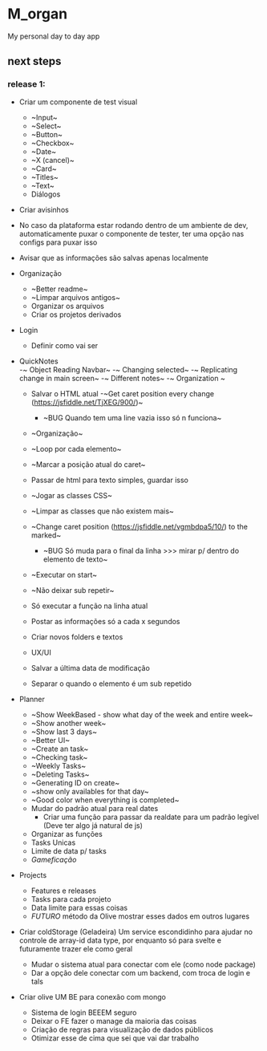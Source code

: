 # M_organ
My personal day to day app

## next steps

### release 1:
- Criar um componente de test visual
    - ~Input~
    - ~Select~
    - ~Button~
    - ~Checkbox~
    - ~Date~
    - ~X (cancel)~
    - ~Card~
    - ~Titles~
    - ~Text~
    - Diálogos

- Criar avisinhos

- No caso da plataforma estar rodando dentro de um ambiente de dev, automaticamente puxar o componente de tester, ter uma opção nas configs para puxar isso

- Avisar que as informações são salvas apenas localmente

- Organização
    - ~Better readme~
    - ~Limpar arquivos antigos~
    - Organizar os arquivos
    - Criar os projetos derivados

- Login
    - Definir como vai ser

- QuickNotes  
    -~ Object Reading Navbar~
    -~ Changing selected~
    -~ Replicating change in main screen~
    -~ Different notes~
    -~ Organization ~
    - Salvar o HTML atual
    -~Get caret position every change (https://jsfiddle.net/TjXEG/900/)~
        - ~BUG Quando tem uma line vazia isso só n funciona~
    - ~Organização~
    - ~Loop por cada elemento~
    - ~Marcar a posição atual do caret~
    - Passar de html para texto simples, guardar isso
    - ~Jogar as classes CSS~
    - ~Limpar as classes que não existem mais~
    - ~Change caret position (https://jsfiddle.net/vgmbdpa5/10/) to the marked~
        - ~BUG Só muda para o final da linha >>> mirar p/ dentro do elemento de texto~
    - ~Executar on start~
    - ~Não deixar sub repetir~
    - Só executar a função na linha atual

    - Postar as informações só a cada x segundos
    - Criar novos folders e textos
    
    - UX/UI
    - Salvar a última data de modificação
    - Separar o quando o elemento é um sub repetido


- Planner
    - ~Show WeekBased - show what day of the week and entire week~
    - ~Show another week~
    - ~Show last 3 days~
    - ~Better UI~
    - ~Create an task~
    - ~Checking task~
    - ~Weekly Tasks~
    - ~Deleting Tasks~
    - ~Generating ID on create~
    - ~show only availables for that day~
    - ~Good color when everything is completed~
    - Mudar do padrão atual para real dates
        - Criar uma função para passar da realdate para um padrão legível (Deve ter algo já natural de js)
    - Organizar as funções
    - Tasks Unicas
    - Limite de data p/ tasks
    - *Gameficação*

- Projects
    - Features e releases
    - Tasks para cada projeto
    - Data limite para essas coisas
    - *FUTURO* método da Olive mostrar esses dados em outros lugares
    
- Criar coldStorage (Geladeira)
    Um service escondidinho para ajudar no controle de array-id data type, por enquanto só para svelte e futuramente trazer ele como geral
    - Mudar o sistema atual para conectar com ele (como node package)
    - Dar a opção dele conectar com um backend, com troca de login e tals

- Criar olive
    UM BE para conexão com mongo
    - Sistema de login BEEEM seguro
    - Deixar o FE fazer o manage da maioria das coisas
    - Criação de regras para visualização de dados públicos
    - Otimizar esse de cima que sei que vai dar trabalho